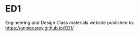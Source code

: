 # ED1
Engineering and Design Class materials
website published to: https://anniecarey.github.io/ED1/
